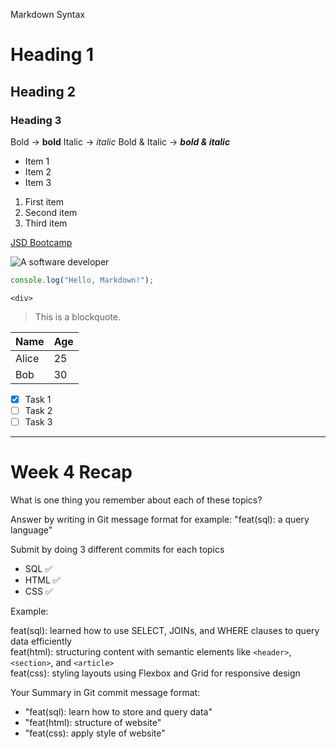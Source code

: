 Markdown Syntax

# Heading 1

## Heading 2

### Heading 3

Bold → **bold**
Italic → _italic_
Bold & Italic → **_bold & italic_**

- Item 1
- Item 2
- Item 3

1. First item
2. Second item
3. Third item

[JSD Bootcamp](https://thailand.generation.org/programs/junior-software-developer/)

![A software developer](https://cdn-icons-png.flaticon.com/512/4260/4260937.png)

```js
console.log("Hello, Markdown!");
```

`<div>`

> This is a blockquote.

| Name  | Age |
| ----- | --- |
| Alice | 25  |
| Bob   | 30  |

- [x] Task 1
- [ ] Task 2
- [ ] Task 3

---

# Week 4 Recap

What is one thing you remember about each of these topics?

Answer by writing in Git message format for example: "feat(sql): a query language"

Submit by doing 3 different commits for each topics

- SQL ✅
- HTML ✅
- CSS ✅

Example:

feat(sql): learned how to use SELECT, JOINs, and WHERE clauses to query data efficiently  
feat(html): structuring content with semantic elements like `<header>`, `<section>`, and `<article>`  
feat(css): styling layouts using Flexbox and Grid for responsive design

Your Summary in Git commit message format:

- "feat(sql): learn how to store and query data"
- "feat(html): structure of website"
- "feat(css): apply style of website"